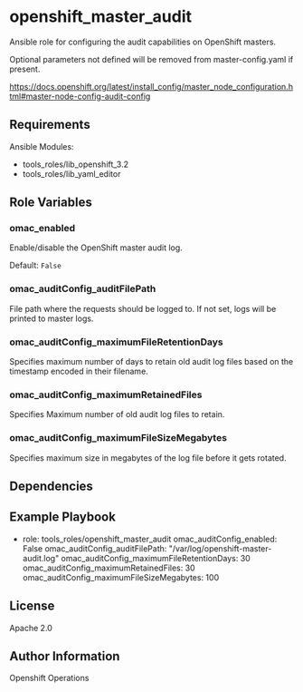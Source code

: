 openshift_master_audit
=========

Ansible role for configuring the audit capabilities on OpenShift masters.

Optional parameters not defined will be removed from master-config.yaml if
present.

https://docs.openshift.org/latest/install_config/master_node_configuration.html#master-node-config-audit-config

Requirements
------------

Ansible Modules:

- tools_roles/lib_openshift_3.2
- tools_roles/lib_yaml_editor


Role Variables
--------------

### omac_enabled

Enable/disable the OpenShift master audit log.

Default: `False`

### omac_auditConfig_auditFilePath

File path where the requests should be logged to. If not set, logs will be printed to master logs.

### omac_auditConfig_maximumFileRetentionDays

Specifies maximum number of days to retain old audit log files based on the timestamp encoded in their filename.

### omac_auditConfig_maximumRetainedFiles

Specifies Maximum number of old audit log files to retain.

### omac_auditConfig_maximumFileSizeMegabytes

Specifies maximum size in megabytes of the log file before it gets rotated.

Dependencies
------------


Example Playbook
----------------
  - role: tools_roles/openshift_master_audit
    omac_auditConfig_enabled: False
    omac_auditConfig_auditFilePath: "/var/log/openshift-master-audit.log"
    omac_auditConfig_maximumFileRetentionDays: 30
    omac_auditConfig_maximumRetainedFiles: 30
    omac_auditConfig_maximumFileSizeMegabytes: 100

License
-------

Apache 2.0

Author Information
------------------

Openshift Operations
